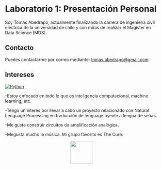 # Laboratorio 1: Presentación Personal

Soy Tomás Abedrapo, actualmente finalizando la carrera de ingeniería civíl eléctrica de la universidad de chile y con miras de realizar el Magister en Data Science (MDS).


## Contacto

Puedes contactarme por correo mediante: tomas.abedrapo@gmail.com

## Intereses

[![Python](https://img.shields.io/badge/-Python-blue?style=for-the-badge&logo=python)](https://www.python.org/)


-Estoy enfocado en todo lo que es inteligencia computacional, machine learning, etc.

-Tengo un interés por llevar a cabo un proyecto relacionado con Natural Lenguage Processing en traducción de lenguage oyente a lengua de señas.

-Me gusta construir circuitos de amplificación analógica.

-Megusta mucho la música. Mi grupo favorito es The Cure.

<p align="center">
  <img src="https://wifflegif.com/gifs/645266-non-fuzzy-this-time-the-cure-gif" width="75">
</p>


<!--
**t-abedrapo/t-abedrapo** is a ✨ _special_ ✨ repository because its `README.md` (this file) appears on your GitHub profile.

Here are some ideas to get you started:

- 🔭 I’m currently working on ...
- 🌱 I’m currently learning ...
- 👯 I’m looking to collaborate on ...
- 🤔 I’m looking for help with ...
- 💬 Ask me about ...
- 📫 How to reach me: ...
- 😄 Pronouns: ...
- ⚡ Fun fact: ...
-->
